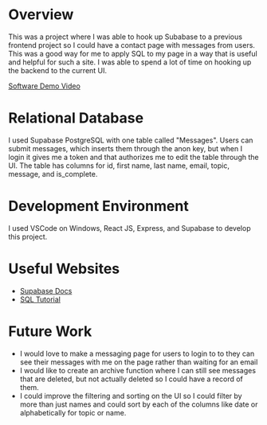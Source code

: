 # Overview

This was a project where I was able to hook up Subabase to a previous frontend project so I could have a contact page with messages from users. This was a good way for me to apply SQL to my page in a way that is useful and helpful for such a site. I was able to spend a lot of time on hooking up the backend to the current UI. 

[Software Demo Video](https://youtu.be/lKGxBVmz1Us)

# Relational Database

I used Supabase PostgreSQL with one table called "Messages". Users can submit messages, which inserts them through the anon key, but when I login it gives me a token and that authorizes me to edit the table through the UI. The table has columns for id, first name, last name, email, topic, message, and is_complete. 

# Development Environment

I used VSCode on Windows, React JS, Express, and Supabase to develop this project. 

# Useful Websites


- [Supabase Docs](https://supabase.com/docs)
- [SQL Tutorial](https://www.w3schools.com/sql/)

# Future Work

- I would love to make a messaging page for users to login to to they can see their messages with me on the page rather than waiting for an email
- I would like to create an archive function where I can still see messages that are deleted, but not actually deleted so I could have a record of them.
- I could improve the filtering and sorting on the UI so I could filter by more than just names and could sort by each of the columns like date or alphabetically for topic or name. 